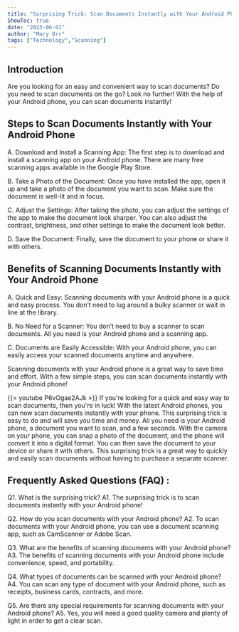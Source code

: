 ```yaml
---
title: "Surprising Trick: Scan Documents Instantly with Your Android Phone!"
ShowToc: true 
date: "2023-06-01"
author: "Mary Orr" 
tags: ["Technology","Scanning"]
---
```

## Introduction

Are you looking for an easy and convenient way to scan documents? Do you need to scan documents on the go? Look no further! With the help of your Android phone, you can scan documents instantly!

## Steps to Scan Documents Instantly with Your Android Phone

A. Download and Install a Scanning App: The first step is to download and install a scanning app on your Android phone. There are many free scanning apps available in the Google Play Store. 

B. Take a Photo of the Document: Once you have installed the app, open it up and take a photo of the document you want to scan. Make sure the document is well-lit and in focus. 

C. Adjust the Settings: After taking the photo, you can adjust the settings of the app to make the document look sharper. You can also adjust the contrast, brightness, and other settings to make the document look better. 

D. Save the Document: Finally, save the document to your phone or share it with others. 

## Benefits of Scanning Documents Instantly with Your Android Phone

A. Quick and Easy: Scanning documents with your Android phone is a quick and easy process. You don’t need to lug around a bulky scanner or wait in line at the library. 

B. No Need for a Scanner: You don’t need to buy a scanner to scan documents. All you need is your Android phone and a scanning app. 

C. Documents are Easily Accessible: With your Android phone, you can easily access your scanned documents anytime and anywhere. 

Scanning documents with your Android phone is a great way to save time and effort. With a few simple steps, you can scan documents instantly with your Android phone!

{{< youtube P6vOgae2AJk >}} 
If you're looking for a quick and easy way to scan documents, then you're in luck! With the latest Android phones, you can now scan documents instantly with your phone. This surprising trick is easy to do and will save you time and money. All you need is your Android phone, a document you want to scan, and a few seconds. With the camera on your phone, you can snap a photo of the document, and the phone will convert it into a digital format. You can then save the document to your device or share it with others. This surprising trick is a great way to quickly and easily scan documents without having to purchase a separate scanner.

## Frequently Asked Questions (FAQ) :
Q1. What is the surprising trick?
A1. The surprising trick is to scan documents instantly with your Android phone!

Q2. How do you scan documents with your Android phone?
A2. To scan documents with your Android phone, you can use a document scanning app, such as CamScanner or Adobe Scan.

Q3. What are the benefits of scanning documents with your Android phone?
A3. The benefits of scanning documents with your Android phone include convenience, speed, and portability.

Q4. What types of documents can be scanned with your Android phone?
A4. You can scan any type of document with your Android phone, such as receipts, business cards, contracts, and more.

Q5. Are there any special requirements for scanning documents with your Android phone?
A5. Yes, you will need a good quality camera and plenty of light in order to get a clear scan.


